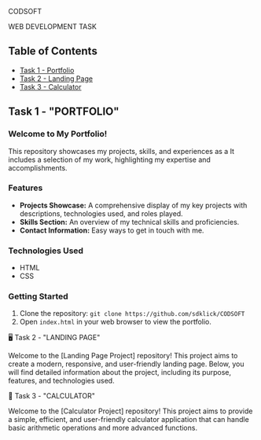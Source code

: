 CODSOFT

WEB DEVELOPMENT TASK

## Table of Contents
- [Task 1 - Portfolio](#task-1---portfolio)
- [Task 2 - Landing Page](#task-2---landing-page)
- [Task 3 - Calculator](#task-3---calculator)

## Task 1 - "PORTFOLIO"

### Welcome to My Portfolio!

This repository showcases my projects, skills, and experiences as a It includes a selection of my work, highlighting my expertise and accomplishments.

### Features
- **Projects Showcase:** A comprehensive display of my key projects with descriptions, technologies used, and roles played.
- **Skills Section:** An overview of my technical skills and proficiencies.
- **Contact Information:** Easy ways to get in touch with me.

### Technologies Used
- HTML
- CSS

### Getting Started
1. Clone the repository: `git clone https://github.com/sdklick/CODSOFT`
2. Open `index.html` in your web browser to view the portfolio.


🖥️ Task 2 - "LANDING PAGE"

Welcome to the [Landing Page Project] repository! This project aims to create a modern, responsive, and user-friendly landing page. Below, you will find detailed information about the project, including its purpose, features, and technologies used.

📱 Task 3 - "CALCULATOR"

Welcome to the [Calculator Project] repository! This project aims to provide a simple, efficient, and user-friendly calculator application that can handle basic arithmetic operations and more advanced functions.